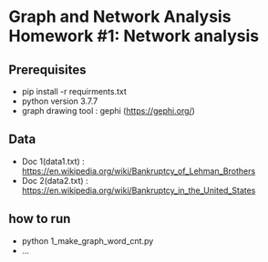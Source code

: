 # Graph and Network Analysis Homework #1: Network analysis

## Prerequisites
- pip install -r requirments.txt
- python version 3.7.7
- graph drawing tool : gephi (https://gephi.org/)

## Data
- Doc 1(data1.txt) : https://en.wikipedia.org/wiki/Bankruptcy_of_Lehman_Brothers
- Doc 2(data2.txt) : https://en.wikipedia.org/wiki/Bankruptcy_in_the_United_States

## how to run
- python 1_make_graph_word_cnt.py
- ...